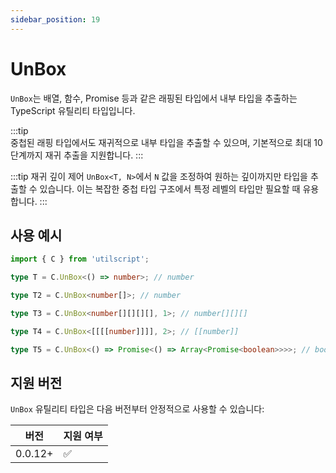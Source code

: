 ```yaml
---
sidebar_position: 19
---
```


# UnBox

`UnBox`는 배열, 함수, Promise 등과 같은 래핑된 타입에서 내부 타입을 추출하는 TypeScript 유틸리티 타입입니다.

:::tip  
중첩된 래핑 타입에서도 재귀적으로 내부 타입을 추출할 수 있으며, 기본적으로 최대 10단계까지 재귀 추출을 지원합니다.
:::

:::tip 재귀 깊이 제어
`UnBox<T, N>`에서 `N` 값을 조정하여 원하는 깊이까지만 타입을 추출할 수 있습니다. 이는 복잡한 중첩 타입 구조에서 특정 레벨의 타입만 필요할 때 유용합니다.
:::

## 사용 예시

```ts
import { C } from 'utilscript';

type T = C.UnBox<() => number>; // number

type T2 = C.UnBox<number[]>; // number

type T3 = C.UnBox<number[][][][], 1>; // number[][][]

type T4 = C.UnBox<[[[[number]]]], 2>; // [[number]]

type T5 = C.UnBox<() => Promise<() => Array<Promise<boolean>>>>; // boolean
```

## 지원 버전

`UnBox` 유틸리티 타입은 다음 버전부터 안정적으로 사용할 수 있습니다:

| 버전    | 지원 여부 |
| ------- | --------- |
| 0.0.12+ | ✅        |

